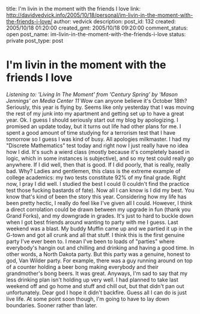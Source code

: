 title: I'm livin in the moment with the friends I love
link: http://davidvedvick.info/2005/10/18/personal/im-livin-in-the-moment-with-the-friends-i-love/
author: vedvick
description: 
post_id: 132
created: 2005/10/18 01:20:00
created_gmt: 2005/10/18 09:20:00
comment_status: open
post_name: im-livin-in-the-moment-with-the-friends-i-love
status: private
post_type: post

# I'm livin in the moment with the friends I love

_Listening to: 'Living In The Moment' from 'Century Spring' by 'Mason Jennings' on Media Center 11_ Wow can anyone believe it's October 18th? Seriously, this year is flying by. Seems like only yesterday that I was moving the rest of my junk into my apartment and getting set up to have a great year. Ok. I guess I should seriously start out my blog by apologizing. I promised an update today, but it turns out life had other plans for me. I spent a good amount of time studying for a terrorism test that I have tomorrow so I guess I was kind of busy. All apologies milkmaster. I had my "Discrete Mathematics" test today and right now I just really have no idea how I did. It's such a wierd class (mostly because it's completely based in logic, which in some instances is subjective), and so my test could really go anywhere. If I did well, then that is good. If I did poorly, that is really, really bad. Why? Ladies and gentlemen, this class is the extreme example of college academics: my two tests constitute 92% of my final grade. Right now, I pray I did well. I studied the best I could (I couldn't find the practice test those fucking bastards of fate). Now all I can know is I did my best. You know that's kind of been the story this year. Considering how my life has been pretty hectic, I really do feel like I've given all I could. However, I think a direct corrolation could be drawn between my upgrade in fun (thank you Grand Forks), and my downgrade in grades. It's just to hard to buckle down when I got best friends around wanting to party with me I guess. Last weekend was a blast. My buddy Muffin came up and we partied it up in the G-town and got all crunk and all that stuff. I think this is the first genuine party I've ever been to. I mean I've been to loads of "parties" where everybody's hangin out and chilling and drinking and having a good time. In other words, a North Dakota party. But this party was a genuine, honest to god, Van Wilder party. For example, there was a guy running around on top of a counter holding a beer bong making everybody and their grandmother's bong beers. It was great. Anyways, I'm sad to say that my less drinking plan isn't holding up very well. I had planned to take last weekend off and go home and stuff and chill out, but that didn't pan out unfortunately. Dear god I hope it didn't backfire. Guess all I can do is just live life. At some point soon though, I'm going to have to lay down boundaries. Sooner rather than later.